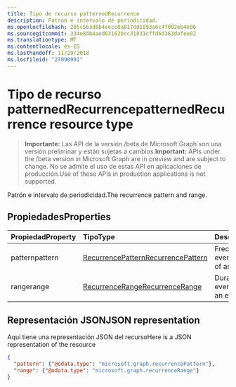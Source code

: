 ```yaml
---
title: Tipo de recurso patternedRecurrence
description: Patrón e intervalo de periodicidad.
ms.openlocfilehash: 205c563d8b4cecc0a817dd1893a6c4f002eb4e06
ms.sourcegitcommit: 334e84b4aed63162bcc31831cffd6d363dafee02
ms.translationtype: MT
ms.contentlocale: es-ES
ms.lasthandoff: 11/29/2018
ms.locfileid: "27090991"
---
```

# <a name="patternedrecurrence-resource-type"></a><span data-ttu-id="19997-103">Tipo de recurso patternedRecurrence</span><span class="sxs-lookup"><span data-stu-id="19997-103">patternedRecurrence resource type</span></span>

> <span data-ttu-id="19997-104">**Importante:** Las API de la versión /beta de Microsoft Graph son una versión preliminar y están sujetas a cambios.</span><span class="sxs-lookup"><span data-stu-id="19997-104">**Important:** APIs under the /beta version in Microsoft Graph are in preview and are subject to change.</span></span> <span data-ttu-id="19997-105">No se admite el uso de estas API en aplicaciones de producción.</span><span class="sxs-lookup"><span data-stu-id="19997-105">Use of these APIs in production applications is not supported.</span></span>

<span data-ttu-id="19997-106">Patrón e intervalo de periodicidad.</span><span class="sxs-lookup"><span data-stu-id="19997-106">The recurrence pattern and range.</span></span>

## <a name="properties"></a><span data-ttu-id="19997-107">Propiedades</span><span class="sxs-lookup"><span data-stu-id="19997-107">Properties</span></span>
| <span data-ttu-id="19997-108">Propiedad</span><span class="sxs-lookup"><span data-stu-id="19997-108">Property</span></span>     | <span data-ttu-id="19997-109">Tipo</span><span class="sxs-lookup"><span data-stu-id="19997-109">Type</span></span>   |<span data-ttu-id="19997-110">Descripción</span><span class="sxs-lookup"><span data-stu-id="19997-110">Description</span></span>|
|:---------------|:--------|:----------|
|<span data-ttu-id="19997-111">pattern</span><span class="sxs-lookup"><span data-stu-id="19997-111">pattern</span></span>|[<span data-ttu-id="19997-112">RecurrencePattern</span><span class="sxs-lookup"><span data-stu-id="19997-112">RecurrencePattern</span></span>](recurrencepattern.md)|<span data-ttu-id="19997-113">Frecuencia de un evento.</span><span class="sxs-lookup"><span data-stu-id="19997-113">The frequency of an event.</span></span>|
|<span data-ttu-id="19997-114">range</span><span class="sxs-lookup"><span data-stu-id="19997-114">range</span></span>|[<span data-ttu-id="19997-115">RecurrenceRange</span><span class="sxs-lookup"><span data-stu-id="19997-115">RecurrenceRange</span></span>](recurrencerange.md)|<span data-ttu-id="19997-116">Duración de un evento.</span><span class="sxs-lookup"><span data-stu-id="19997-116">The duration of an event.</span></span>|

## <a name="json-representation"></a><span data-ttu-id="19997-117">Representación JSON</span><span class="sxs-lookup"><span data-stu-id="19997-117">JSON representation</span></span>

<span data-ttu-id="19997-118">Aquí tiene una representación JSON del recurso</span><span class="sxs-lookup"><span data-stu-id="19997-118">Here is a JSON representation of the resource</span></span>

<!-- {
  "blockType": "resource",
  "optionalProperties": [

  ],
  "@odata.type": "microsoft.graph.patternedRecurrence"
}-->

```json
{
  "pattern": {"@odata.type": "microsoft.graph.recurrencePattern"},
  "range": {"@odata.type": "microsoft.graph.recurrenceRange"}
}

```

<!-- uuid: 8fcb5dbc-d5aa-4681-8e31-b001d5168d79
2015-10-25 14:57:30 UTC -->
<!-- {
  "type": "#page.annotation",
  "description": "patternedRecurrence resource",
  "keywords": "",
  "section": "documentation",
  "tocPath": ""
}-->
